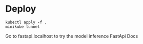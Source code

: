 # Deploy

```
kubectl apply -f .
minikube tunnel
```

Go to fastapi.localhost to try the model inference FastApi Docs
